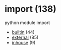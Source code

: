 # import (138)
python module import

+ [builtin](builtin/README.md) (44)
+ [external](external/README.md) (85)
+ [inhouse](inhouse/README.md) (9)
